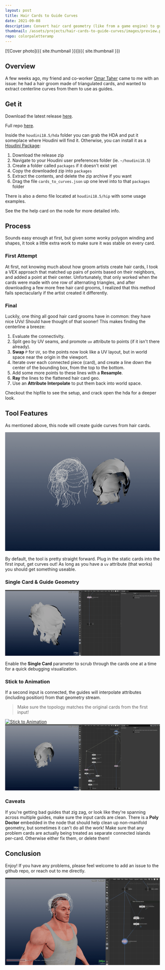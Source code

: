 ```yaml
---
layout: post
title: Hair Cards to Guide Curves
date: 2021-09-08
description: Convert hair card geometry (like from a game engine) to guide curves
thumbnail: /assets/projects/hair-cards-to-guide-curves/images/preview.png
repo: colorpaletteramp
---
```

[![Cover photo]({{ site.thumbnail }})]({{ site.thumbnail }})

## Overview

A few weeks ago, my friend and co-worker [Omar
Taher](https://www.artstation.com/omartaher) came to me with an issue: he had a
hair groom made of triangulated cards, and wanted to extract centerline curves
from them to use as guides.

## Get it
Download the latest release [here](https://github.com/jamesrobinsonvfx/cards_to_curves/releases/latest/download/cards_to_curves.zip).

Full repo [here](https://github.com/jamesrobinsonvfx/cards_to_curves).

Inside the `houdini18.5/hda` folder you can grab the HDA and put it someplace
where Houdini will find it. Otherwise, you can install it as a [Houdini
Package](https://www.sidefx.com/docs/houdini/ref/plugins.html):

1. Download the release zip
2. Navigate to your Houdini user preferences folder (ie. `~/houdini18.5`)
3. Create a folder called `packages` if it doesn't exist yet
4. Copy the downloaded zip into `packages`
5. Extract the contents, and delete the zip archive if you want
6. Drag the file `cards_to_curves.json` up one level into to that `packages` folder

There is also a demo file located at `houdini18.5/hip` with some usage examples.

See the the help card on the node for more detailed info.


## Process
Sounds easy enough at first, but given some wonky polygon winding and shapes, it
took a little extra work to make sure it was stable on every card.


### First Attempt

At first, not knowing much about how groom artists create hair cards, I took a
VEX approach that matched up pairs of points based on their neighbors, and added
a point at their center.
Unfortunately, that only worked when the cards were made with one row of
alternating triangles, and after downloading a few more free hair card grooms, I
realized that this method fails spectacularly if the artist created it
differently.

### Final

Luckily, one thing all good hair card grooms have in common: they have nice UVs!
Should have thought of that sooner! This makes finding the centerline a breeze:
1. Evaluate the connectivity.
2. Split geo by UV seams, and promote `uv` attribute to points (if it isn't
   there already).
3. **Swap** `P` for `UV`, so the points now look like a UV layout, but in world
   space near the origin in the viewport.
4. Iterate over each connected piece (card), and create a line down the center
   of the bounding box, from the top to the bottom.
5. Add some more points to these lines with a **Resample**.
6. **Ray** the lines to the flattened hair card geo.
7. Use an **Attribute Interpolate** to put them back into world space.

Checkout the hipfile to see the setup, and crack open the hda for a deeper look.

## Tool Features

As mentioned above, this node will create guide curves from hair cards.


[![Cycle Grooms](/assets/projects/hair-cards-to-guide-curves/images/cycle-grooms.gif)](/assets/projects/hair-cards-to-guide-curves/images/cycle-grooms.gif)

By default, the tool is pretty straight forward. Plug in the static cards into
the first input, get curves out! As long as you have a `uv` attribute (that
works) you should get something useable.


### Single Card & Guide Geometry
[![Single Card](/assets/projects/hair-cards-to-guide-curves/images/single-card.gif)](/assets/projects/hair-cards-to-guide-curves/images/single-card.gif)

Enable the **Single Card** parameter to scrub through the cards one at a time
for a quick debugging visualization.

### Stick to Animation
If a second input is connected, the guides will interpolate attributes
(including position) from that geometry stream.

> Make sure the topology matches the original cards from the first input!

[![Stick to Animation](/assets/projects/hair-cards-to-guide-curves/images/stick-to-anim.gif)](/assets/projects/hair-cards-to-guide-curves/images/stick-to-anim.gif)
[![Exploded Vis](/assets/projects/hair-cards-to-guide-curves/images/exploded-view.gif)](/assets/projects/hair-cards-to-guide-curves/images/exploded-view.gif)


### Caveats
If you're getting bad guides that zig zag, or look like they're spanning across
multiple guides, make sure the input cards are clean. There is a **Poly Doctor**
embedded in the node that should help clean up non-manifold geometry, but
sometimes it can't do all the work! Make sure that any problem cards are
actually being treated as separate connected islands per-card. Otherwise either
fix them, or delete them!

## Conclusion
Enjoy! If you have any problems, please feel welcome to add an issue to the
github repo, or reach out to me directly.


[![Hairstyles](/assets/projects/hair-cards-to-guide-curves/images/change-hair.gif)](/assets/projects/hair-cards-to-guide-curves/images/change-hair.gif)